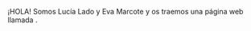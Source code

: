 
<!DOCTYPE html>
<html>
    <head>
    <body>
<p>
¡HOLA! Somos Lucía Lado y Eva Marcote y os traemos una página web llamada <a href="https://lucialado2020.github.io/hosting/”>”Viajando a  Londres</a>inspirada en la estética de <a href="https://elpais.com/especiales/2019/el-co2-en-el-cambio-climatico/"“Qué es El cambio climático” ></a>.
</p>
</body> 
    </head>
</html>
